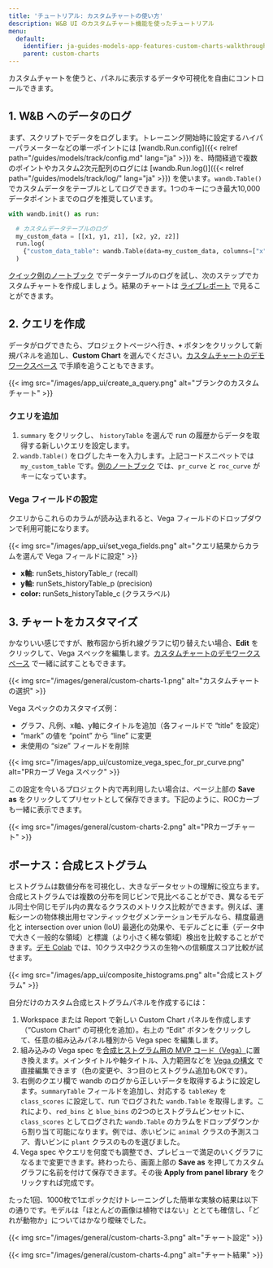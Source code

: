 ```yaml
---
title: 'チュートリアル: カスタムチャートの使い方'
description: W&B UI のカスタムチャート機能を使ったチュートリアル
menu:
  default:
    identifier: ja-guides-models-app-features-custom-charts-walkthrough
    parent: custom-charts
---
```


カスタムチャートを使うと、パネルに表示するデータや可視化を自由にコントロールできます。

## 1. W&B へのデータのログ

まず、スクリプトでデータをログします。トレーニング開始時に設定するハイパーパラメーターなどの単一ポイントには [wandb.Run.config]({{< relref path="/guides/models/track/config.md" lang="ja" >}}) を、時間経過で複数のポイントやカスタム2次元配列のログには [wandb.Run.log()]({{< relref path="/guides/models/track/log/" lang="ja" >}}) を使います。`wandb.Table()` でカスタムデータをテーブルとしてログできます。1つのキーにつき最大10,000データポイントまでのログを推奨しています。

```python
with wandb.init() as run: 

  # カスタムデータテーブルのログ
  my_custom_data = [[x1, y1, z1], [x2, y2, z2]]
  run.log(
    {"custom_data_table": wandb.Table(data=my_custom_data, columns=["x", "y", "z"])}
  )
```

[クイック例のノートブック](https://bit.ly/custom-charts-colab) でデータテーブルのログを試し、次のステップでカスタムチャートを作成しましょう。結果のチャートは [ライブレポート](https://app.wandb.ai/demo-team/custom-charts/reports/Custom-Charts--VmlldzoyMTk5MDc) で見ることができます。

## 2. クエリを作成

データがログできたら、プロジェクトページへ行き、**`+`** ボタンをクリックして新規パネルを追加し、**Custom Chart** を選んでください。[カスタムチャートのデモワークスペース](https://app.wandb.ai/demo-team/custom-charts) で手順を追うこともできます。

{{< img src="/images/app_ui/create_a_query.png" alt="ブランクのカスタムチャート" >}}

### クエリを追加

1. `summary` をクリックし、 `historyTable` を選んで run の履歴からデータを取得する新しいクエリを設定します。
2. `wandb.Table()` をログしたキーを入力します。上記コードスニペットでは `my_custom_table` です。[例のノートブック](https://bit.ly/custom-charts-colab) では、`pr_curve` と `roc_curve` がキーになっています。

### Vega フィールドの設定

クエリからこれらのカラムが読み込まれると、Vega フィールドのドロップダウンで利用可能になります。

{{< img src="/images/app_ui/set_vega_fields.png" alt="クエリ結果からカラムを選んで Vega フィールドに設定" >}}

* **x軸:** runSets_historyTable_r (recall)
* **y軸:** runSets_historyTable_p (precision)
* **color:** runSets_historyTable_c (クラスラベル)

## 3. チャートをカスタマイズ

かなりいい感じですが、散布図から折れ線グラフに切り替えたい場合、**Edit** をクリックして、Vega スペックを編集します。[カスタムチャートのデモワークスペース](https://app.wandb.ai/demo-team/custom-charts) で一緒に試すこともできます。

{{< img src="/images/general/custom-charts-1.png" alt="カスタムチャートの選択" >}}

Vega スペックのカスタマイズ例：

* グラフ、凡例、x軸、y軸にタイトルを追加（各フィールドで “title” を設定）
* “mark” の値を “point” から “line” に変更
* 未使用の “size” フィールドを削除

{{< img src="/images/app_ui/customize_vega_spec_for_pr_curve.png" alt="PRカーブ Vega スペック" >}}

この設定を今いるプロジェクト内で再利用したい場合は、ページ上部の **Save as** をクリックしてプリセットとして保存できます。下記のように、ROCカーブも一緒に表示できます。

{{< img src="/images/general/custom-charts-2.png" alt="PRカーブチャート" >}}

## ボーナス：合成ヒストグラム

ヒストグラムは数値分布を可視化し、大きなデータセットの理解に役立ちます。合成ヒストグラムでは複数の分布を同じビンで見比べることができ、異なるモデル同士や同じモデル内の異なるクラスのメトリクス比較ができます。例えば、運転シーンの物体検出用セマンティックセグメンテーションモデルなら、精度最適化と intersection over union (IoU) 最適化の効果や、モデルごとに車（データ中で大きく一般的な領域）と標識（より小さく稀な領域）検出を比較することができます。[デモ Colab](https://bit.ly/custom-charts-colab) では、10クラス中2クラスの生物への信頼度スコア比較が試せます。

{{< img src="/images/app_ui/composite_histograms.png" alt="合成ヒストグラム" >}}

自分だけのカスタム合成ヒストグラムパネルを作成するには：

1. Workspace または Report で新しい Custom Chart パネルを作成します（“Custom Chart” の可視化を追加）。右上の “Edit” ボタンをクリックして、任意の組み込みパネル種別から Vega spec を編集します。
2. 組み込みの Vega spec を[合成ヒストグラム用の MVP コード（Vega）](https://gist.github.com/staceysv/9bed36a2c0c2a427365991403611ce21)に置き換えます。メインタイトルや軸タイトル、入力範囲などを [Vega の構文](https://vega.github.io/) で直接編集できます（色の変更や、3つ目のヒストグラム追加もOKです）。
3. 右側のクエリ欄で wandb のログから正しいデータを取得するように設定します。`summaryTable` フィールドを追加し、対応する `tableKey` を `class_scores` に設定して、run でログされた `wandb.Table` を取得します。これにより、`red_bins` と `blue_bins` の2つのヒストグラムビンセットに、`class_scores` としてログされた `wandb.Table` のカラムをドロップダウンから割り当て可能になります。例では、赤いビンに `animal` クラスの予測スコア、青いビンに `plant` クラスのものを選びました。
4. Vega spec やクエリを何度でも調整でき、プレビューで満足のいくグラフになるまで変更できます。終わったら、画面上部の **Save as** を押してカスタムグラフに名前を付けて保存できます。その後 **Apply from panel library** をクリックすれば完成です。

たった1回、1000枚で1エポックだけトレーニングした簡単な実験の結果は以下の通りです。モデルは「ほとんどの画像は植物ではない」ととても確信し、「どれが動物か」についてはかなり曖昧でした。

{{< img src="/images/general/custom-charts-3.png" alt="チャート設定" >}}

{{< img src="/images/general/custom-charts-4.png" alt="チャート結果" >}}